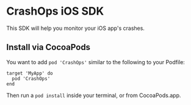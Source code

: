 # CrashOps iOS SDK

This SDK will help you monitor your iOS app's crashes.


## Install via CocoaPods

You want to add `pod 'CrashOps'` similar to the following to your Podfile:
```
target 'MyApp' do
  pod 'CrashOps'
end
```
Then run a `pod install` inside your terminal, or from CocoaPods.app.
